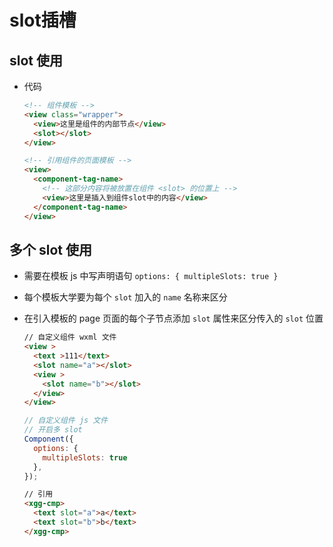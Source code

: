 # slot插槽

## slot 使用

  - 代码

    ```html
    <!-- 组件模板 -->
    <view class="wrapper">
      <view>这里是组件的内部节点</view>
      <slot></slot>
    </view>
    ```

    ```html
    <!-- 引用组件的页面模板 -->
    <view>
      <component-tag-name>
        <!-- 这部分内容将被放置在组件 <slot> 的位置上 -->
        <view>这里是插入到组件slot中的内容</view>
      </component-tag-name>
    </view>
    ```

## 多个 slot 使用

  - 需要在模板 js 中写声明语句 `options: { multipleSlots: true }`

  - 每个模板大学要为每个 `slot` 加入的 `name` 名称来区分

  - 在引入模板的 page 页面的每个子节点添加 `slot` 属性来区分传入的 `slot` 位置

    ```html
    // 自定义组件 wxml 文件
    <view >
      <text >111</text>
      <slot name="a"></slot>
      <view >
        <slot name="b"></slot>
      </view>
    </view>
    ```

    ```javascript
    // 自定义组件 js 文件
    // 开启多 slot
    Component({
      options: {
        multipleSlots: true
      },
    });
    ```

    ```html
    // 引用
    <xgg-cmp>
      <text slot="a">a</text>
      <text slot="b">b</text>
    </xgg-cmp>
    ```
